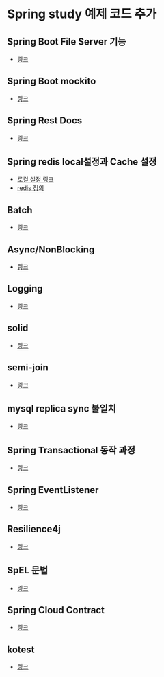 # Spring study 예제 코드 추가

## Spring Boot File Server 기능
- <a href="https://github.com/kihwankim/spring-study-example/tree/master/fileupload-example">링크</a>

## Spring Boot mockito
- <a href="https://github.com/kihwankim/spring-study-example/tree/master/mockito-example">링크</a>

## Spring Rest Docs
- <a href="https://github.com/kihwankim/spring-study-example/tree/master/rsetdocs">링크</a>

## Spring redis local설정과 Cache 설정
- <a href="https://github.com/kihwankim/spring-study-example/tree/master/redis/redis-example">로컬 설정 링크</a>
- <a href="https://github.com/kihwankim/spring-study-example/tree/master/redis/spring-redis-cache">redis 정의</a>

## Batch

- <a href="https://github.com/kihwankim/spring-study-example/tree/master/batch">링크</a>

## Async/NonBlocking

- <a href="https://github.com/kihwankim/spring-study-example/tree/master/async">링크</a>

## Logging

- <a href="https://github.com/kihwankim/spring-study-example/tree/master/logging-lab">링크</a>

## solid

- <a href="https://github.com/kihwankim/spring-study-example/blob/master/solid">링크</a>


## semi-join

- <a href="https://github.com/kihwankim/spring-study-example/blob/master/semi-join">링크</a>


## mysql replica sync 불일치

- <a href="https://github.com/kihwankim/spring-study-example/blob/master/mysql-replica-sync">링크</a>

## Spring Transactional 동작 과정

- <a href="https://github.com/kihwankim/spring-study-example/blob/master/transactional">링크</a>

## Spring EventListener

- <a href="https://github.com/kihwankim/spring-study-example/blob/master/spring-event-listener">링크</a>

## Resilience4j

- <a href="https://github.com/kihwankim/spring-study-example/blob/master/resilience4j-example">링크</a>

## SpEL 문법

- <a href="https://github.com/kihwankim/spring-study-example/blob/master/spring-el-expression">링크</a>

## Spring Cloud Contract

- <a href="https://github.com/kihwankim/spring-study-example/tree/master/spring-cloud-contract">링크</a>

## kotest

- <a href="https://github.com/kihwankim/spring-study-example/tree/master/kotest-example">링크</a>
